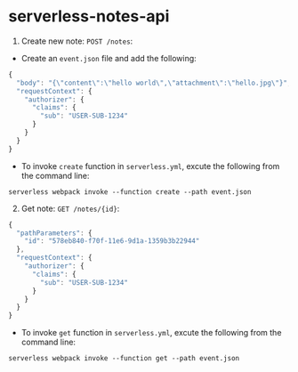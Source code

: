 # serverless-notes-api
1) Create new note: `POST /notes`:
- Create an `event.json` file and add the following:
```javascript
{
  "body": "{\"content\":\"hello world\",\"attachment\":\"hello.jpg\"}",
  "requestContext": {
    "authorizer": {
      "claims": {
        "sub": "USER-SUB-1234"
      }
    }
  }
}
```
- To invoke `create` function in `serverless.yml`, excute the following from the command line:
```
serverless webpack invoke --function create --path event.json
```
2) Get note: `GET /notes/{id}`:
```javascript
{
  "pathParameters": {
    "id": "578eb840-f70f-11e6-9d1a-1359b3b22944"
  },
  "requestContext": {
    "authorizer": {
      "claims": {
        "sub": "USER-SUB-1234"
      }
    }
  }
}
```
- To invoke `get` function in `serverless.yml`, excute the following from the command line:
```
serverless webpack invoke --function get --path event.json
```
